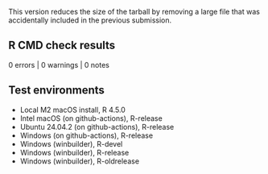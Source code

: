 This version reduces the size of the tarball by removing a large file that
was accidentally included in the previous submission.

## R CMD check results

0 errors | 0 warnings | 0 notes

## Test environments

* Local M2 macOS install, R 4.5.0
* Intel macOS (on github-actions), R-release
* Ubuntu 24.04.2 (on github-actions), R-release
* Windows (on github-actions), R-release
* Windows (winbuilder), R-devel
* Windows (winbuilder), R-release
* Windows (winbuilder), R-oldrelease
